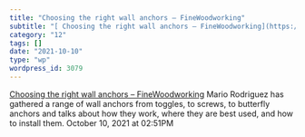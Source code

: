 ```yaml
---
title: "Choosing the right wall anchors – FineWoodworking"
subtitle: "[ Choosing the right wall anchors – FineWoodworking](https://www.finewoodworking.com/2021/07/19/choo..."
category: "12"
tags: []
date: "2021-10-10"
type: "wp"
wordpress_id: 3079
---
```

[ Choosing the right wall anchors – FineWoodworking](https://www.finewoodworking.com/2021/07/19/choosing-the-right-wall-anchors?utm_campaign=Recomendo&utm_medium=email&utm_source=Revue%20newsletter)
 Mario Rodriguez has gathered a range of wall anchors from toggles, to screws, to butterfly anchors and talks about how they work, where they are best used, and how to install them.
October 10, 2021 at 02:51PM